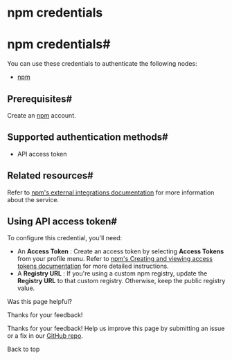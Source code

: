 # npm credentials

[ ](https://github.com/n8n-io/n8n-docs/edit/main/docs/integrations/builtin/credentials/npm.md "Edit this page")

# npm credentials#

You can use these credentials to authenticate the following nodes:

  * [npm](../../app-nodes/n8n-nodes-base.npm/)



## Prerequisites#

Create an [npm](https://www.npmjs.com/) account.

## Supported authentication methods#

  * API access token



## Related resources#

Refer to [npm's external integrations documentation](https://docs.npmjs.com/integrations/integrating-npm-with-external-services) for more information about the service.

## Using API access token#

To configure this credential, you'll need:

  * An **Access Token** : Create an access token by selecting **Access Tokens** from your profile menu. Refer to [npm's Creating and viewing access tokens documentation](https://docs.npmjs.com/creating-and-viewing-access-tokens) for more detailed instructions.
  * A **Registry URL** : If you're using a custom npm registry, update the **Registry URL** to that custom registry. Otherwise, keep the public registry value.

Was this page helpful? 

Thanks for your feedback! 

Thanks for your feedback! Help us improve this page by submitting an issue or a fix in our [GitHub repo](https://github.com/n8n-io/n8n-docs). 

Back to top 
